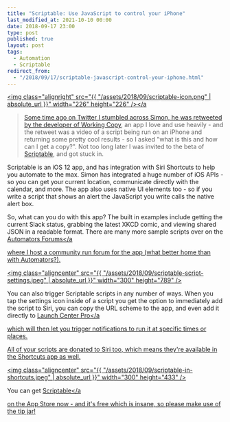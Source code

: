 ```yaml
---
title: "Scriptable: Use JavaScript to control your iPhone"
last_modified_at: 2021-10-10 00:00
date: 2018-09-17 23:00
type: post
published: true
layout: post
tags:
  - Automation
  - Scriptable
redirect_from:
  - "/2018/09/17/scriptable-javascript-control-your-iphone.html"
---
```



  <a
    href="https://resources.rosemaryorchard.com/images/blog/scriptable-javascript-control-your-iphone/scriptable-icon.png){.image-right"
    ><img
      class="alignright"
      src="{{ "/assets/2018/09/scriptable-icon.png" | absolute_url }}"
      width="226"
      height="226" /></a
  >Some time ago on Twitter I stumbled across Simon, he was retweeted by the
  developer of <a href="https://workingcopyapp.com">Working Copy</a>, an app I
  love and use heavily - and the retweet was a video of a script being run on an
  iPhone and returning some pretty cool results - so I asked "what is this and
  how can I get a copy?". Not too long later I was invited to the beta of
  <a href="https://scriptable.app">Scriptable</a>, and got stuck in.  

<!--more-->

  Scriptable is an iOS 12 app, and has integration with Siri Shortcuts to help
  you automate to the max. Simon has integrated a huge number of iOS APIs - so
  you can get your current location, communicate directly with the calendar, and
  more. The app also uses native UI elements too - so if you write a script that
  shows an alert the JavaScript you write calls the native alert box.  

  So, what can you do with this app? The built in examples include getting the
  current Slack status, grabbing the latest XKCD comic, and viewing shared JSON
  in a readable format. There are many more sample scripts over on the
  <a href="https://talk.automators.fm/c/ios/scriptable?u=rosemaryorchard"
    >Automators Forums</a
  >
  where I host a community run forum for the app (what better home than with
  Automators?).  

  <a
    href="https://resources.rosemaryorchard.com/images/blog/scriptable-javascript-control-your-iphone/scriptable-script-settings.jpeg"
    ><img
      class="aligncenter"
      src="{{ "/assets/2018/09/scriptable-script-settings.jpeg" | absolute_url }}"
      width="300"
      height="789"
  /></a>  

  You can also trigger Scriptable scripts in any number of ways. When you tap
  the settings icon inside of a script you get the option to immediately add the
  script to Siri, you can copy the URL scheme to the app, and even add it
  directly to
  <a href="https://itunes.apple.com/us/app/id532016360?at=1010lumu"
    >Launch Center Pro</a
  >
  which will then let you trigger notifications to run it at specific times or
  places.  

  All of your scripts are donated to Siri too, which means they're available in
  the Shortcuts app as well.  

  <a
    href="https://resources.rosemaryorchard.com/images/blog/scriptable-javascript-control-your-iphone/scriptable-in-shortcuts.jpeg"
    ><img
      class="aligncenter"
      src="{{ "/assets/2018/09/scriptable-in-shortcuts.jpeg" | absolute_url }}"
      width="300"
      height="433"
  /></a>  

  You can get
  <a href="https://itunes.apple.com/us/app/id1405459188?at=1010lumu"
    >Scriptable</a
  >
  on the App Store now - and it's free which is insane, so please make use of
  the tip jar!  
